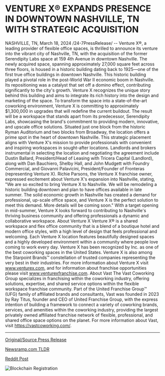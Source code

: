 # VENTURE X® EXPANDS PRESENCE IN DOWNTOWN NASHVILLE, TN WITH STRATEGIC ACQUISITION

NASHVILLE, TN, March 18, 2024 /24-7PressRelease/ -- Venture X®, a leading provider of flexible office spaces, is thrilled to announce its venture into the vibrant city of Nashville, TN, with the acquisition of the former Serendipity Labs space at 159 4th Avenue in downtown Nashville. The newly acquired space, spanning approximately 27,000 square feet across three floors, is housed in a historic building dating back to 1925—one of the first true office buildings in downtown Nashville.  This historic building played a pivotal role in the post-World War II economic boom in Nashville. Its repositioning was a catalyst that set off a domino effect, contributing significantly to the city's growth. Venture X recognizes the unique story behind this building and aims to integrate its rich history into the design and marketing of the space.  To transform the space into a state-of-the-art coworking environment, Venture X is committing to approximately $1,300,000 in upgrades that will redefine the current buildout. The result will be a workspace that stands apart from its predecessor, Serendipity Labs, showcasing the brand's commitment to providing modern, innovative, and upscale office solutions.  Situated just one block from the historic Ryman Auditorium and two blocks from Broadway, the location offers a prime spot in the heart of downtown Nashville. This strategic placement aligns with Venture X's mission to provide professionals with convenient and inspiring workspaces in sought-after locations.  Landlords and brokers instrumental in selecting the location and negotiating the agreement include Dustin Ballard, President/Head of Leasing with Tricera Capital (Landlord), along with Dan Bauchiero, Shelby Hall, and John Mudgett with Foundry Commercial, and Giovanni Palavicini, President/Founder of Fronteras (representing Venture X).  Richie Parsons, the Venture X franchise owner, expressed excitement about Venture X's expansion into Nashville, stating, "We are so excited to bring Venture X to Nashville. We will be remodeling a historic building downtown and plan to have offices available in late summer. The solid economic growth in Nashville has created a demand for professional, up-scale office space, and Venture X is the perfect solution to meet this demand. More details will be coming soon."  With a target opening in mid-summer, Venture X looks forward to contributing to Nashville's thriving business community and offering professionals a dynamic and collaborative workspace.  About Venture X Venture X® is a shared workspace and flex office community that is a blend of a boutique hotel and modern office styles, with a high level of design that feels professional and welcoming. Each Venture X location features beautifully designed spaces and a highly developed environment within a community where people love coming to work every day. Venture X has been recognized by Inc. as one of the best coworking spaces in the United States. Venture X is also among the Starpoint Brands™ constellation of trusted companies representing the very best in their industries. For more information about Venture X visit www.venturex.com, and for information about franchise opportunities please visit www.venturexfranchise.com.  About Vast The Vast Coworking Group specializes in franchising within the coworking industry, offering solutions, expertise, and shared service options within the flexible workspace franchise community. Part of the United Franchise Group™ (UFG) family of affiliated brands and consultants, Vast was founded in 2023 by Ray Titus, founder and CEO of United Franchise Group, with the express intention of building a framework to connect a variety of coworking brands, services, and amenities within the coworking industry, providing the largest privately owned affiliated franchise network of flexible, professional, and shared office space options on the planet. For more information about Vast, visit https://vastcoworking.com/. 

---

[Original/Source Press Release](https://www.24-7pressrelease.com/press-release/509261/venture-x-expands-presence-in-downtown-nashville-tn-with-strategic-acquisition)
                    

[Newsramp.com TLDR](None) 



[Reddit Post](https://www.reddit.com/r/Business_NewsRamp/comments/1bhkonf/venture_x_expands_into_nashville_tn_with_historic/) 



![Blockchain Registration](https://cdn.newsramp.app/24-7PressRelease/qrcode/243/18/pitapico15Z0.webp)